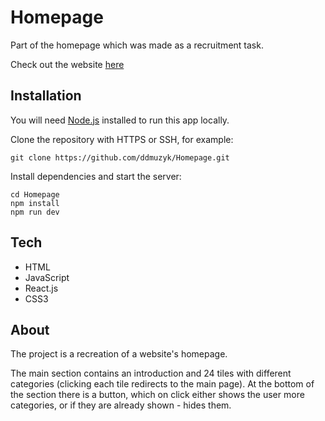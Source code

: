 # Homepage

Part of the homepage which was made as a recruitment task.

Check out the website [here](https://homepage-section.onrender.com/)

## Installation
You will need [Node.js](https://nodejs.org/en) installed to run this app locally.

Clone the repository with HTTPS or SSH, for example:
```
git clone https://github.com/ddmuzyk/Homepage.git
```

Install dependencies and start the server:

```
cd Homepage
npm install
npm run dev
```

## Tech
* HTML
* JavaScript
* React.js
* CSS3

## About

The project is a recreation of a website's homepage. 

The main section contains an introduction and 24 tiles with different categories (clicking each tile redirects to the main page). At the bottom of the section there is a button, which on click either shows the user more categories, or if they are already shown - hides them.
